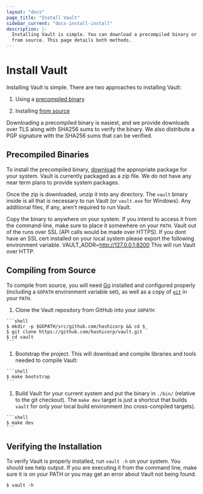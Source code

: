 ```yaml
---
layout: "docs"
page_title: "Install Vault"
sidebar_current: "docs-install-install"
description: |-
  Installing Vault is simple. You can download a precompiled binary or compile
  from source. This page details both methods.
---
```


# Install Vault

Installing Vault is simple. There are two approaches to installing Vault:

1. Using a [precompiled binary](#precompiled-binaries)

1. Installing [from source](#compiling-from-source)

Downloading a precompiled binary is easiest, and we provide downloads over TLS
along with SHA256 sums to verify the binary. We also distribute a PGP signature
with the SHA256 sums that can be verified.

## Precompiled Binaries

To install the precompiled binary, [download](/downloads.html) the appropriate
package for your system. Vault is currently packaged as a zip file. We do not
have any near term plans to provide system packages.

Once the zip is downloaded, unzip it into any directory. The `vault` binary
inside is all that is necessary to run Vault (or `vault.exe` for Windows). Any
additional files, if any, aren't required to run Vault.

Copy the binary to anywhere on your system. If you intend to access it from the
command-line, make sure to place it somewhere on your `PATH`. Vault out of the 
runs over SSL (API calls would be made over HTTPS). If you dont have an SSL cert
installed on your local system please export the following environment variable.
VAULT_ADDR=http://127.0.0.1:8200
This will run Vault over HTTP.

## Compiling from Source

To compile from source, you will need [Go](https://golang.org) installed and
configured properly (including a `GOPATH` environment variable set), as well
as a copy of [`git`](https://www.git-scm.com/) in your `PATH`.

  1. Clone the Vault repository from GitHub into your `GOPATH`:

    ```shell
    $ mkdir -p $GOPATH/src/github.com/hashicorp && cd $_
    $ git clone https://github.com/hashicorp/vault.git
    $ cd vault
    ```

  1. Bootstrap the project. This will download and compile libraries and tools
  needed to compile Vault:

    ```shell
    $ make bootstrap
    ```

  1. Build Vault for your current system and put the
  binary in `./bin/` (relative to the git checkout). The `make dev` target is
  just a shortcut that builds `vault` for only your local build environment (no
  cross-compiled targets).

    ```shell
    $ make dev
    ```

## Verifying the Installation

To verify Vault is properly installed, run `vault -h` on your system. You should
see help output. If you are executing it from the command line, make sure it is
on your PATH or you may get an error about Vault not being found.

```shell
$ vault -h
```
